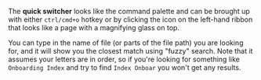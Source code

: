 The **quick switcher** looks like the command palette and can be brought up with either `ctrl/cmd+o` hotkey or by clicking the icon on the left-hand ribbon that looks like a page with a magnifying glass on top. 

You can type in the name of file (or parts of the file path) you are looking for, and it will show you the closest match using "fuzzy" search. Note that it assumes your letters are in order, so if you're looking for something like `Onboarding Index` and try to find `Index Onboar` you won't get any results. 